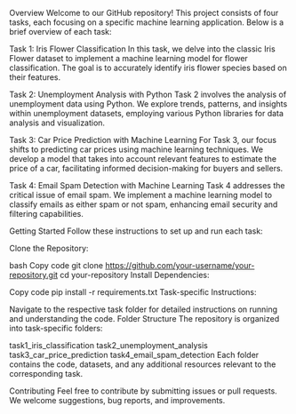 Overview
Welcome to our GitHub repository! This project consists of four tasks, each focusing on a specific machine learning application. Below is a brief overview of each task:

Task 1: Iris Flower Classification
In this task, we delve into the classic Iris Flower dataset to implement a machine learning model for flower classification. The goal is to accurately identify iris flower species based on their features.

Task 2: Unemployment Analysis with Python
Task 2 involves the analysis of unemployment data using Python. We explore trends, patterns, and insights within unemployment datasets, employing various Python libraries for data analysis and visualization.

Task 3: Car Price Prediction with Machine Learning
For Task 3, our focus shifts to predicting car prices using machine learning techniques. We develop a model that takes into account relevant features to estimate the price of a car, facilitating informed decision-making for buyers and sellers.

Task 4: Email Spam Detection with Machine Learning
Task 4 addresses the critical issue of email spam. We implement a machine learning model to classify emails as either spam or not spam, enhancing email security and filtering capabilities.

Getting Started
Follow these instructions to set up and run each task:

Clone the Repository:

bash
Copy code
git clone https://github.com/your-username/your-repository.git
cd your-repository
Install Dependencies:

Copy code
pip install -r requirements.txt
Task-specific Instructions:

Navigate to the respective task folder for detailed instructions on running and understanding the code.
Folder Structure
The repository is organized into task-specific folders:

task1_iris_classification
task2_unemployment_analysis
task3_car_price_prediction
task4_email_spam_detection
Each folder contains the code, datasets, and any additional resources relevant to the corresponding task.

Contributing
Feel free to contribute by submitting issues or pull requests. We welcome suggestions, bug reports, and improvements.
